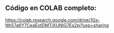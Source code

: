 ## Código en COLAB completo:
https://colab.research.google.com/drive/1Gx-Nh57a6Y7CeaEotDMTiXUNlG7Es2pj?usp=sharing

